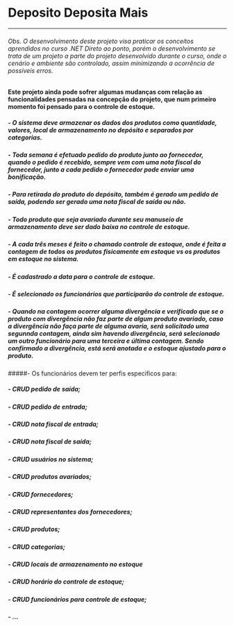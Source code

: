 # Deposito Deposita Mais
___

###### Obs. O desenvolvimento deste projeto visa praticar os conceitos aprendidos no curso .NET Direto ao ponto, porém o desenvolvimento se trata de um projeto a parte do projeto desenvolvido durante o curso, onde o cenário e ambiente são controlado, assim minimizando a ocorrência de possíveis erros.

#### Este projeto ainda pode sofrer algumas mudanças com relação as funcionalidades pensadas na concepção do projeto, que num primeiro momento foi pensado para o controle de estoque.
##### - O sistema deve armazenar os dados dos produtos como quantidade, valores, local de armazenamento no depósito e separados por categorias. 
##### - Toda semana é efetuado pedido do produto junto ao fornecedor, quando o pedido é recebido, sempre vem com uma nota fiscal do fornecedor, junto a cada pedido o fornecedor pode enviar uma bonificação.
##### - Para retirada do produto do depósito, também é gerado um pedido de saída, podendo ser gerado uma nota fiscal de saída ou não.
##### - Todo produto que seja avariado durante seu manuseio de armazenamento deve ser dado baixa no controle de estoque.
##### - A cada três meses é feito o chamado controle de estoque, onde é feita a contagem de todos os produtos fisicamente em estoque vs os produtos em estoque no sistema.
#####	- É cadastrado a data para o controle de estoque.
#####	- É selecionado os funcionários que participarão do controle de estoque.
#####	- Quando na contagem ocorrer alguma divergência e verificado que se o produto com divergência não faz parte de algum produto avariado, caso a divergência não faça parte de alguma avaria, será solicitado uma segunnda contagem, ainda sim havendo divergência, será selecionado  um outro funcionário para uma terceira e última contagem. Sendo confirmado a divergência, está será anotada e o estoque ajustado para o produto.
#####- Os funcionários devem ter perfis especificos para: 
#####	- CRUD pedido de saída;
#####	- CRUD pedido de entrada;
#####	- CRUD nota fiscal de entrada;
#####	- CRUD nota fiscal de saída;
#####	- CRUD usuários no sistema;
#####	- CRUD produtos avariados;
#####	- CRUD fornecedores;
#####	- CRUD representantes dos fornecedores;
#####	- CRUD produtos;
#####	- CRUD categorias;
#####	- CRUD locais de armazenamento no estoque
#####	- CRUD horário do controle de estoque;
#####	- CRUD funcionários para controle de estoque;
#####	- ...